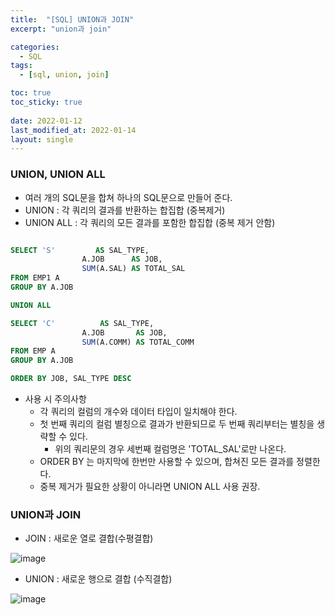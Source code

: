 ```yaml
---
title:  "[SQL] UNION과 JOIN"
excerpt: "union과 join"

categories:
  - SQL
tags:
  - [sql, union, join]

toc: true
toc_sticky: true
 
date: 2022-01-12
last_modified_at: 2022-01-14
layout: single
---
```


### UNION, UNION ALL
- 여러 개의 SQL문을 합쳐 하나의 SQL문으로 만들어 준다.
- UNION : 각 쿼리의 결과를 반환하는 합집합 (중복제거)
- UNION ALL : 각 쿼리의 모든 결과를 포함한 합집합 (중복 제거 안함)
```SQL

SELECT 'S'         AS SAL_TYPE,
				A.JOB      AS JOB,
				SUM(A.SAL) AS TOTAL_SAL
FROM EMP1 A
GROUP BY A.JOB

UNION ALL

SELECT 'C'          AS SAL_TYPE,
				A.JOB       AS JOB,
				SUM(A.COMM) AS TOTAL_COMM
FROM EMP A
GROUP BY A.JOB

ORDER BY JOB, SAL_TYPE DESC

```
- 사용 시 주의사항
  * 각 쿼리의 컬럼의 개수와 데이터 타입이 일치해야 한다.
  * 첫 번째 쿼리의 컬럼 별칭으로 결과가 반환되므로 두 번째 쿼리부터는 별칭을 생략할 수 있다.
    + 위의 쿼리문의 경우 세번째 컬럼명은 'TOTAL_SAL'로만 나온다.
  * ORDER BY 는 마지막에 한번만 사용할 수 있으며, 합쳐진 모든 결과를 정렬한다.
  * 중복 제거가 필요한 상황이 아니라면 UNION ALL 사용 권장.

### UNION과 JOIN
- JOIN : 새로운 열로 결합(수평결합)


![image](https://s3.us-west-2.amazonaws.com/secure.notion-static.com/3ad73b52-7ea7-4b0c-bd27-60a46f6f0412/Untitled.png?X-Amz-Algorithm=AWS4-HMAC-SHA256&X-Amz-Content-Sha256=UNSIGNED-PAYLOAD&X-Amz-Credential=AKIAT73L2G45EIPT3X45%2F20220113%2Fus-west-2%2Fs3%2Faws4_request&X-Amz-Date=20220113T034822Z&X-Amz-Expires=86400&X-Amz-Signature=146a26f83ceaab811a312cf37a67cbb686274df0d77b51847d63543d50af57fe&X-Amz-SignedHeaders=host&response-content-disposition=filename%20%3D%22Untitled.png%22&x-id=GetObject)

- UNION : 새로운 행으로 결합 (수직결합)


![image](https://s3.us-west-2.amazonaws.com/secure.notion-static.com/ef41d8d6-d350-4efe-b8ff-3d62d674150f/Untitled.png?X-Amz-Algorithm=AWS4-HMAC-SHA256&X-Amz-Content-Sha256=UNSIGNED-PAYLOAD&X-Amz-Credential=AKIAT73L2G45EIPT3X45%2F20220113%2Fus-west-2%2Fs3%2Faws4_request&X-Amz-Date=20220113T034922Z&X-Amz-Expires=86400&X-Amz-Signature=beeab442a5c0515442b38369de35a7e2d2de243904b4ab28f7153e3100d03f49&X-Amz-SignedHeaders=host&response-content-disposition=filename%20%3D%22Untitled.png%22&x-id=GetObject)
